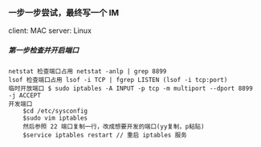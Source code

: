 ### 一步一步尝试，最终写一个 IM

client: MAC
server: Linux

##### 第一步检查并开启端口
```
netstat 检查端口占用 netstat -anlp | grep 8899
lsof 检查端口占用 lsof -i TCP | fgrep LISTEN (lsof -i tcp:port)
临时开放端口 $ sudo iptables -A INPUT -p tcp -m multiport --dport 8899  -j ACCEPT
开发端口 
    $cd /etc/sysconfig
    $sudo vim iptables
    然后参照 22 端口复制一行，改成想要开发的端口(yy复制，p粘贴)
    $service iptables restart // 重启 iptables 服务
```